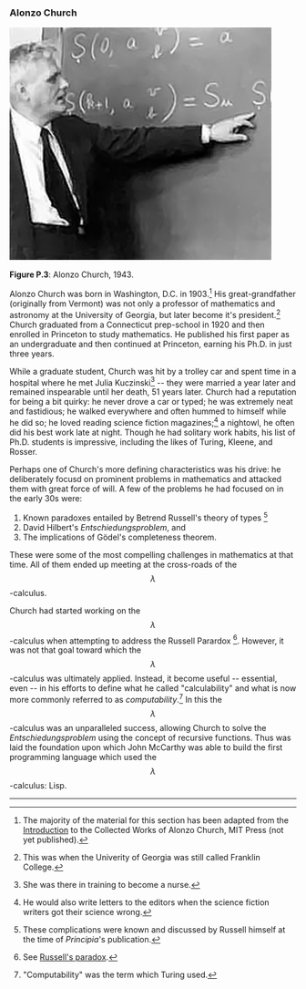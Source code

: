 ### Alonzo Church

![Alonzo Church, 1943](../images/Alonzo-Church.jpg)

**Figure P.3**: Alonzo Church, 1943.

Alonzo Church was born in Washington, D.C. in 1903.[^1] His great-grandfather (originally from Vermont) was not only a professor of mathematics and astronomy at the University of Georgia, but later become it's president.[^2] Church graduated from a Connecticut prep-school in 1920 and then enrolled in Princeton to study mathematics. He published his first paper as an undergraduate and then continued at Princeton, earning his Ph.D. in just three years.

While a graduate student, Church was hit by a trolley car and spent time in a hospital where he met Julia Kuczinski[^3] -- they were married a year later and remained inspearable until her death, 51 years later. Church had a reputation for being a bit quirky: he never drove a car or typed; he was extremely neat and fastidious; he walked everywhere and often hummed to himself while he did so; he loved reading science fiction magazines;[^4] a nightowl, he often did his best work late at night. Though he had solitary work habits, his list of Ph.D. students is impressive, including the likes of Turing, Kleene, and Rosser.

Perhaps one of Church's more defining characteristics was his drive: he deliberately focusd on prominent problems in mathematics and attacked them with great force of will. A few of the problems he had focused on in the early 30s were:

1. Known paradoxes entailed by Betrend Russell's theory of types [^5]
1. David Hilbert's *Entschiedungsproblem*, and
1. The implications of Gödel's completeness theorem.

These were some of the most compelling challenges in mathematics at that time. All of them ended up meeting at the cross-roads of the $$\lambda$$-calculus.

Church had started working on the $$\lambda$$-calculus when attempting to address the Russell Parardox [^6]. However, it was not that goal toward which the $$\lambda$$-calculus was ultimately applied. Instead, it become useful -- essential, even -- in his efforts to define what he called "calculability" and what is now more commonly referred to as *computability*.[^7] In this the $$\lambda$$-calculus was an unparalleled success, allowing Church to solve the *Entschiedungsproblem* using the concept of recursive functions. Thus was laid the foundation upon which John McCarthy was able to build the first programming language which used the $$\lambda$$-calculus: Lisp.

---

[^1]: The majority of the material for this section has been adapted from the [Introduction](http://www.math.ucla.edu/~hbe/church.pdf) to the Collected Works of Alonzo Church, MIT Press (not yet published).

[^2]: This was when the Univerity of Georgia was still called Franklin College.

[^3]: She was there in training to become a nurse.

[^4]: He would also write letters to the editors when the science fiction writers got their science wrong.

[^5]: These complications were known and discussed by Russell himself at the time of *Principia*'s publication.

[^6]: See [Russell's paradox](http://en.wikipedia.org/wiki/Russell%27s_paradox).

[^7]: "Computability" was the term which Turing used.